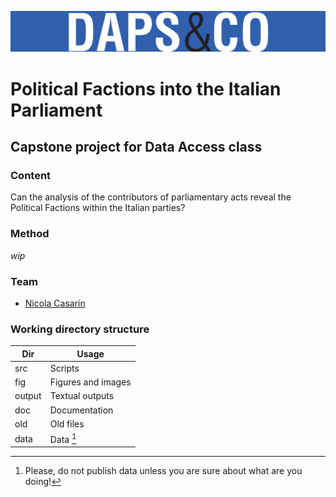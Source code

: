 ![Logo](fig/dapscologo.jpg)

# Political Factions into the Italian Parliament

## Capstone project for Data Access class

### Content

Can the analysis of the contributors of parliamentary acts reveal the Political Factions within the Italian parties?


### Method

*wip*

### Team

- [Nicola Casarin](https://github.com/n-oise)

### Working directory structure

| Dir | Usage |
| ----- | -----|
| src | Scripts |
| fig | Figures and images |
| output | Textual outputs |
| doc | Documentation |
| old | Old files |
| data | Data [^1] |

[^1]: Please, do not publish data unless you are sure about what are you doing!
